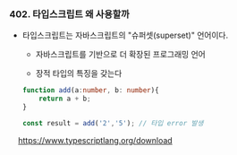 ### 402. 타입스크립트 왜 사용할까

- 타입스크립트는 자바스크립트의 "슈퍼셋(superset)" 언어이다.
  
  - 자바스크립트를 기반으로 더 확장된 프로그래밍 언어
  
  - 장적 타입의 특징을 갖는다
  
  ```typescript
  function add(a:number, b: number){
      return a + b;
  }
  
  const result = add('2','5'); // 타입 error 발생
  ```

    https://www.typescriptlang.org/download